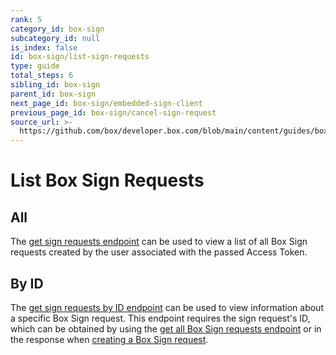 ```yaml
---
rank: 5
category_id: box-sign
subcategory_id: null
is_index: false
id: box-sign/list-sign-requests
type: guide
total_steps: 6
sibling_id: box-sign
parent_id: box-sign
next_page_id: box-sign/embedded-sign-client
previous_page_id: box-sign/cancel-sign-request
source_url: >-
  https://github.com/box/developer.box.com/blob/main/content/guides/box-sign/list-sign-requests.md
---
```

# List Box Sign Requests

## All

The [get sign requests endpoint][get_all] can be used to view a list of all Box
Sign requests created by the user associated with the passed Access Token.

<Samples id='get_sign_requests' >

</Samples>

## By ID

The [get sign requests by ID endpoint][get_by_id] can be used to view
information about a specific Box Sign request. This endpoint requires the sign
request's ID, which can be obtained by using the
[get all Box Sign requests endpoint][get_all] or in the response when
[creating a Box Sign request][create].

<Samples id='get_sign_requests_id' >

</Samples>

[get_all]: e://get-sign-requests
[get_by_id]: e://get-sign-requests-id
[create]: e://post-sign-requests
